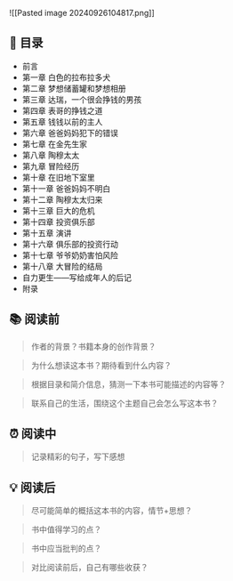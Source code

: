 ![[Pasted image 20240926104817.png]]
## 📑 目录
* 前言 
* 第一章 白色的拉布拉多犬
* 第二章 梦想储蓄罐和梦想相册  
* 第三章 达瑞，一个很会挣钱的男孩  
* 第四章 表哥的挣钱之道  
* 第五章 钱钱以前的主人  
* 第六章 爸爸妈妈犯下的错误  
* 第七章 在金先生家  
* 第八章 陶穆太太  
* 第九章 冒险经历  
* 第十章 在旧地下室里  
* 第十一章 爸爸妈妈不明白  
* 第十二章 陶穆太太归来  
* 第十三章 巨大的危机  
* 第十四章 投资俱乐部  
* 第十五章 演讲  
* 第十六章 俱乐部的投资行动  
* 第十七章 爷爷奶奶害怕风险  
* 第十八章 大冒险的结局  
* 自力更生——写给成年人的后记  
* 附录
## 📚 阅读前
> 作者的背景？书籍本身的创作背景？

> 为什么想读这本书？期待看到什么内容？

> 根据目录和简介信息，猜测一下本书可能描述的内容等？

> 联系自己的生活，围绕这个主题自己会怎么写这本书？
## ⏰ 阅读中
> 记录精彩的句子，写下感想
##  💡 阅读后
> 尽可能简单的概括这本书的内容，情节+思想？

> 书中值得学习的点？

> 书中应当批判的点？

> 对比阅读前后，自己有哪些收获？ 

